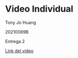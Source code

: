# Video Individual

Tony Jo Huang

20210089B

Entrega 2

[Link del video](https://youtu.be/QIhGACULlAc)
